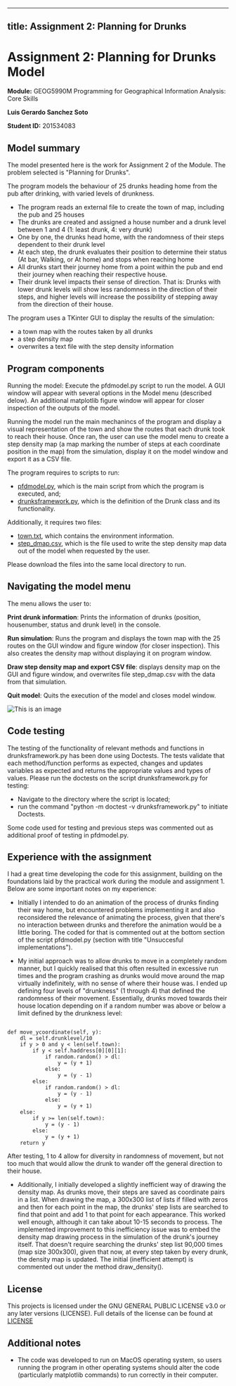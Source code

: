 
---
title: Assignment 2: Planning for Drunks
---

# **Assignment 2:** Planning for Drunks Model

**Module:** GEOG5990M Programming for Geographical Information Analysis: Core Skills

**Luis Gerardo Sanchez Soto**

**Student ID:** 201534083


## Model summary

The model presented here is the work for Assignment 2 of the Module. The problem selected is "Planning for Drunks".

The program models the behaviour of 25 drunks heading home from the pub after drinking, with varied levels of drunkness.
- The program reads an external file to create the town of map, including the pub and 25 houses
- The drunks are created and assigned a house number and a drunk level between 1 and 4 (1: least drunk, 4: very drunk)
- One by one, the drunks head home, with the randomness of their steps dependent to their drunk level
- At each step, the drunk evaluates their position to determine their status (At bar, Walking, or At home) and stops when reaching home
- All drunks start their journey home from a point within the pub and end their journey when reaching their respective house.
- Their drunk level impacts their sense of direction. That is: Drunks with lower drunk levels will show less randomness in the direction of their steps, and higher levels will increase the possibility of stepping away from the direction of their house.

The program uses a TKinter GUI to display the results of the simulation:
- a town map with the routes taken by all drunks
- a step density map
- overwrites a text file with the step density information

## Program components
Running the model:
Execute the pfdmodel.py script to run the model. A GUI window will appear with several options in the Model menu (described delow). An additional matplotlib figure window will appear for closer inspection of the outputs of the model.

Running the model run the main mechanincs of the program and display a visual representation of the town and show the routes that each drunk took to reach their house. Once ran, the user can use the model menu to create a step density map (a map marking the number of steps at each coordinate position in the map) from the simulation, display it on the model window and export it as a CSV file.

The program requires to scripts to run:
- [pfdmodel.py](https://sanluige.github.io/PFD/pfdmodel.py), which is the main script from which the program is executed, and;
- [drunksframework.py](https://sanluige.github.io/PFD/drunksframework.py), which is the definition of the Drunk class and its functionality.

Additionally, it requires two files:
- [town.txt](https://sanluige.github.io/PFD/town.txt), which contains the environment information.
- [step_dmap.csv](https://sanluige.github.io/PFD/step_dmap.csv), which is the file used to write the step density map data out of the model when requested by the user.

Please download the files into the same local directory to run.

## Navigating the model menu

The menu allows the user to:

**Print drunk information**: Prints the information of drunks (position, housenumber, status and drunk level) in the console.

**Run simulation**: Runs the program and displays the town map with the 25 routes on the GUI window and figure window (for closer inspection). This also creates the density map without displaying it on program window.

**Draw step density map and export CSV file**: displays density map on the GUI and figure window, and overwrites file step_dmap.csv with the data from that simulation.

**Quit model**: Quits the execution of the model and closes model window.

![This is an image](https://sanluige.github.io/PFD/PFDMenu.png)

## Code testing

The testing of the functionality of relevant methods and functions in drunksframework.py has been done using Doctests. The tests validate that each method/function performs as expected, changes and updates variables as expected and returns the appropriate values and types of values.
Please run the doctests on the script drunksframework.py for testing:
- Navigate to the directory where the script is located;
- run the command "python -m doctest -v drunksframework.py" to initiate Doctests.

Some code used for testing and previous steps was commented out as additional proof of testing in pfdmodel.py.

## Experience with the assignment

I had a great time developing the code for this assignment, building on the foundations laid by the practical work during the module and assignment 1. Below are some important notes on my experience:

- Initially I intended to do an animation of the process of drunks finding their way home, but encountered problems implementing it and also reconsidered the relevance of animating the process, given that there's no interaction between drunks and therefore the animation would be a little boring. The coded for that is commented out at the bottom section of the script pfdmodel.py (section with title "Unsuccesful implementations").

- My initial approach was to allow drunks to move in a completely random manner, but I quickly realised that this often resulted in excessive run times and the program crashing as drunks would move around the map virtually indefinitely, with no sense of where their house was. I ended up defining four levels of "drunkness" (1 through 4) that defined the randomness of their movement. Essentially, drunks moved towards their house location depending on if a random number was above or below a limit defined by the drunkness level:
```
    
def move_ycoordinate(self, y):
    dl = self.drunklevel/10
    if y > 0 and y < len(self.town):
        if y < self.haddress[0][0][1]:
            if random.random() > dl:
                y = (y + 1)
            else:
                y = (y - 1)
        else:
            if random.random() > dl:
                y = (y - 1)
            else:
                y = (y + 1)
    else:
        if y >= len(self.town):
            y = (y - 1)
        else:
            y = (y + 1)
    return y

```
After testing, 1 to 4 allow for diversity in randomness of movement, but not too much that would allow the drunk to wander off the general direction to their house.

- Additionally, I initially developed a slightly inefficient way of drawing the density map. As drunks move, their steps are saved as coordinate pairs in a list. When drawing the map, a 300x300 list of lists if filled with zeros and then for each point in the map, the drunks' step lists are searched to find that point and add 1 to that point for each appearance. This worked well enough, although it can take about 10-15 seconds to process. The implemented improvement to this inefficiency issue was to embed the density map drawing process in the simulation of the drunk's journey itself. That doesn't require searching the drunks' step list 90,000 times (map size 300x300), given that now, at every step taken by every drunk, the density map is updated. The initial (inefficient attempt) is commented out under the method draw_density().

## License

This projects is licensed under the GNU GENERAL PUBLIC LICENSE v3.0 or any later versions (LICENSE). Full details of the license can be found at [LICENSE](https://www.gnu.org/licenses/lgpl-3.0.md)

## Additional notes

- The code was developed to run on MacOS operating system, so users running the program in other operating systems should alter the code (particularly matplotlib commands) to run correctly in their computer.
